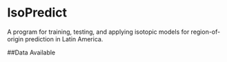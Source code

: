 # IsoPredict
A program for training, testing, and applying isotopic models for region-of-origin prediction in Latin America.

##Data Available

